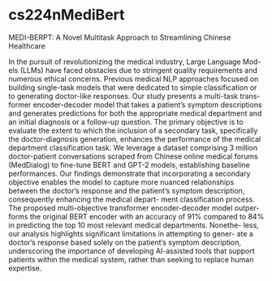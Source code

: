 # cs224nMediBert

MEDI-BERPT: A Novel Multitask Approach
to Streamlining Chinese Healthcare

In the pursuit of revolutionizing the medical industry, Large Language Mod-
els (LLMs) have faced obstacles due to stringent quality requirements and
numerous ethical concerns. Previous medical NLP approaches focused on
building single-task models that were dedicated to simple classification or
to generating doctor-like responses. Our study presents a multi-task trans-
former encoder-decoder model that takes a patient’s symptom descriptions
and generates predictions for both the appropriate medical department and
an initial diagnosis or a follow-up question. The primary objective is to
evaluate the extent to which the inclusion of a secondary task, specifically
the doctor-diagnosis generation, enhances the performance of the medical
department classification task.
We leverage a dataset comprising 3 million doctor-patient conversations
scraped from Chinese online medical forums (MedDialog) to fine-tune
BERT and GPT-2 models, establishing baseline performances. Our findings
demonstrate that incorporating a secondary objective enables the model to
capture more nuanced relationships between the doctor’s response and the
patient’s symptom description, consequently enhancing the medical depart-
ment classification process.
The proposed multi-objective transformer encoder-decoder model outper-
forms the original BERT encoder with an accuracy of 91% compared to
84% in predicting the top 10 most relevant medical departments. Nonethe-
less, our analysis highlights significant limitations in attempting to gener-
ate a doctor’s response based solely on the patient’s symptom description,
underscoring the importance of developing AI-assisted tools that support
patients within the medical system, rather than seeking to replace human
expertise.

